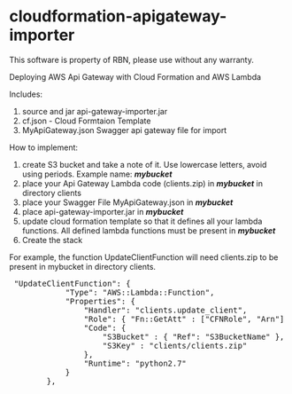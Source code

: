 # cloudformation-apigateway-importer
This software is property of RBN, please use without any warranty. 

Deploying AWS Api Gateway with Cloud Formation and AWS Lambda

Includes:
1. source and jar api-gateway-importer.jar
2. cf.json - Cloud Formtaion Template
3. MyApiGateway.json Swagger api gateway file for import


How to implement:

1. create S3 bucket and take a note of it. Use lowercase letters, avoid using periods. Example name:  <i><b>mybucket</b></i>
2. place your Api Gateway Lambda code (clients.zip) in  <i><b>mybucket</b></i> in directory clients
3. place your Swagger File MyApiGateway.json in  <i><b>mybucket</b></i>
4. place api-gateway-importer.jar in  <i><b>mybucket</b></i>
3. update cloud formation template so that it defines all your lambda functions. All defined lambda functions must be present in  <i><b>mybucket</b></i>
4. Create the stack 


 For example, the function UpdateClientFunction will need clients.zip to be present in mybucket in directory clients.
 

 <pre>
 "UpdateClientFunction": {
            "Type": "AWS::Lambda::Function",
            "Properties": {
                "Handler": "clients.update_client",
                "Role": { "Fn::GetAtt" : ["CFNRole", "Arn"] },
                "Code": {
                    "S3Bucket" : { "Ref": "S3BucketName" },
                    "S3Key" : "clients/clients.zip"
                },
                "Runtime": "python2.7"
            }
        },

</pre>
